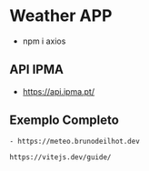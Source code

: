 # Weather APP

- npm i axios

## API IPMA
 - https://api.ipma.pt/

## Exemplo Completo
    - https://meteo.brunodeilhot.dev

    https://vitejs.dev/guide/
